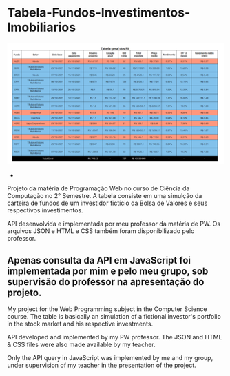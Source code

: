 # Tabela-Fundos-Investimentos-Imobiliarios

![exemplo tabela](exemplo.png)

-
Projeto da matéria de Programação Web no curso de Ciência da Computação no 2° Semestre. A tabela consiste em uma simulção da carteira de fundos de um investidor fictício da Bolsa de Valores e seus respectivos investimentos.

API desenvolvida e implementada por meu professor da matéria de PW. Os arquivos JSON e HTML e CSS também foram disponibilizado pelo professor. 

Apenas consulta da API em JavaScript foi implementada por mim e pelo meu grupo, sob supervisão do professor na apresentação do projeto. 
-
My project for the Web Programming subject in the Computer Science course. The table is basically an simulation of a fictional investor's portfolio in the stock market and his respective investments.

API developed and implemented by my PW professor. The JSON and HTML & CSS files were also made available by my teacher. 

Only the API query in JavaScript was implemented by me and my group, under supervision of my teacher in the presentation of the project.
